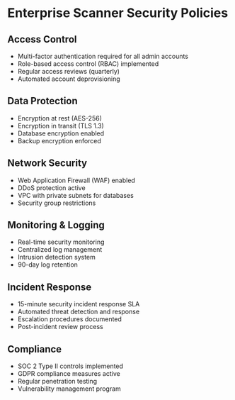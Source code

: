 
# Enterprise Scanner Security Policies

## Access Control
- Multi-factor authentication required for all admin accounts
- Role-based access control (RBAC) implemented
- Regular access reviews (quarterly)
- Automated account deprovisioning

## Data Protection
- Encryption at rest (AES-256)
- Encryption in transit (TLS 1.3)
- Database encryption enabled
- Backup encryption enforced

## Network Security
- Web Application Firewall (WAF) enabled
- DDoS protection active
- VPC with private subnets for databases
- Security group restrictions

## Monitoring & Logging
- Real-time security monitoring
- Centralized log management
- Intrusion detection system
- 90-day log retention

## Incident Response
- 15-minute security incident response SLA
- Automated threat detection and response
- Escalation procedures documented
- Post-incident review process

## Compliance
- SOC 2 Type II controls implemented
- GDPR compliance measures active
- Regular penetration testing
- Vulnerability management program

